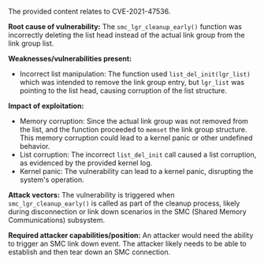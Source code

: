 The provided content relates to CVE-2021-47536.

**Root cause of vulnerability:**
The `smc_lgr_cleanup_early()` function was incorrectly deleting the list head instead of the actual link group from the link group list.

**Weaknesses/vulnerabilities present:**
- Incorrect list manipulation: The function used `list_del_init(lgr_list)` which was intended to remove the link group entry, but `lgr_list` was pointing to the list head, causing corruption of the list structure.

**Impact of exploitation:**
- Memory corruption: Since the actual link group was not removed from the list, and the function proceeded to `memset` the link group structure. This memory corruption could lead to a kernel panic or other undefined behavior.
- List corruption: The incorrect `list_del_init` call caused a list corruption, as evidenced by the provided kernel log.
- Kernel panic: The vulnerability can lead to a kernel panic, disrupting the system's operation.

**Attack vectors:**
The vulnerability is triggered when `smc_lgr_cleanup_early()` is called as part of the cleanup process, likely during disconnection or link down scenarios in the SMC (Shared Memory Communications) subsystem.

**Required attacker capabilities/position:**
An attacker would need the ability to trigger an SMC link down event. The attacker likely needs to be able to establish and then tear down an SMC connection.